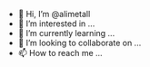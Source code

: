 - 👋 Hi, I’m @alimetall
- 👀 I’m interested in ...
- 🌱 I’m currently learning ...
- 💞️ I’m looking to collaborate on ...
- 📫 How to reach me ...

<!---
alimetall/alimetall is a ✨ special ✨ repository because its `README.md` (this file) appears on your GitHub profile.
You can click the Preview link to take a look at your changes.
--->
